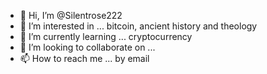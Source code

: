 - 👋 Hi, I’m @Silentrose222
- 👀 I’m interested in ... bitcoin, ancient history and theology 
- 🌱 I’m currently learning ... cryptocurrency 
- 💞️ I’m looking to collaborate on ...
- 📫 How to reach me ... by email

<!---
Silentrose222/Silentrose222 is a ✨ special ✨ repository because its `README.md` (this file) appears on your GitHub profile.
You can click the Preview link to take a look at your changes.
--->
